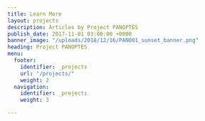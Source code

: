 ```yaml
---
title: Learn More
layout: projects
description: Articles by Project PANOPTES
publish_date: 2017-11-01 03:00:00 +0000
banner_image: "/uploads/2018/12/16/PAN001_sunset_banner.png"
heading: Project PANOPTES
menu:
  footer:
    identifier: _projects
    url: "/projects/"
    weight: 2
  navigation:
    identifier: _projects
    weight: 3

---
```

